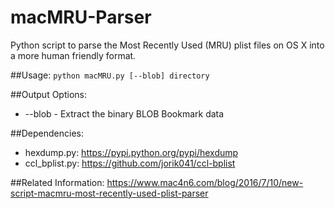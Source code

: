 # macMRU-Parser
Python script to parse the Most Recently Used (MRU) plist files on OS X into a more human friendly format.

##Usage:
`python macMRU.py [--blob] directory`

##Output Options:
* --blob - Extract the binary BLOB Bookmark data

##Dependencies:      
* hexdump.py: https://pypi.python.org/pypi/hexdump    
* ccl_bplist.py: https://github.com/jorik041/ccl-bplist

##Related Information:
https://www.mac4n6.com/blog/2016/7/10/new-script-macmru-most-recently-used-plist-parser
